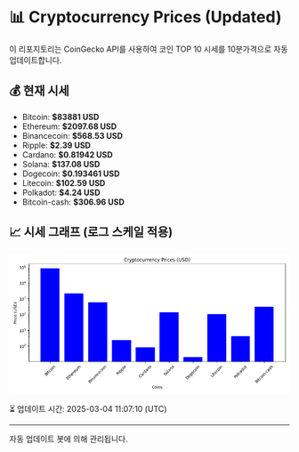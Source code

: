 
# 📊 Cryptocurrency Prices (Updated)

이 리포지토리는 CoinGecko API를 사용하여 코인 TOP 10 시세를 10분가격으로 자동 업데이트합니다.

## 💰 현재 시세
- Bitcoin: **$83881 USD**
- Ethereum: **$2097.68 USD**
- Binancecoin: **$568.53 USD**
- Ripple: **$2.39 USD**
- Cardano: **$0.81942 USD**
- Solana: **$137.08 USD**
- Dogecoin: **$0.193461 USD**
- Litecoin: **$102.59 USD**
- Polkadot: **$4.24 USD**
- Bitcoin-cash: **$306.96 USD**

## 📈 시세 그래프 (로그 스케일 적용)
![Crypto Prices](crypto_prices.png)

⏳ 업데이트 시간: 2025-03-04 11:07:10 (UTC)

---
자동 업데이트 봇에 의해 관리됩니다.
